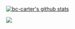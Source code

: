 [![bc-carter's github stats](https://github-readme-stats.vercel.app/api?username=bc-carter&show_icons=true&theme=dark&count_private=true)](https://github.com/anuraghazra/github-readme-stats)

<img align="left" src="https://github-readme-stats.vercel.app/api/top-langs/?username=bc-carter&langs_count=5&theme=react" />
